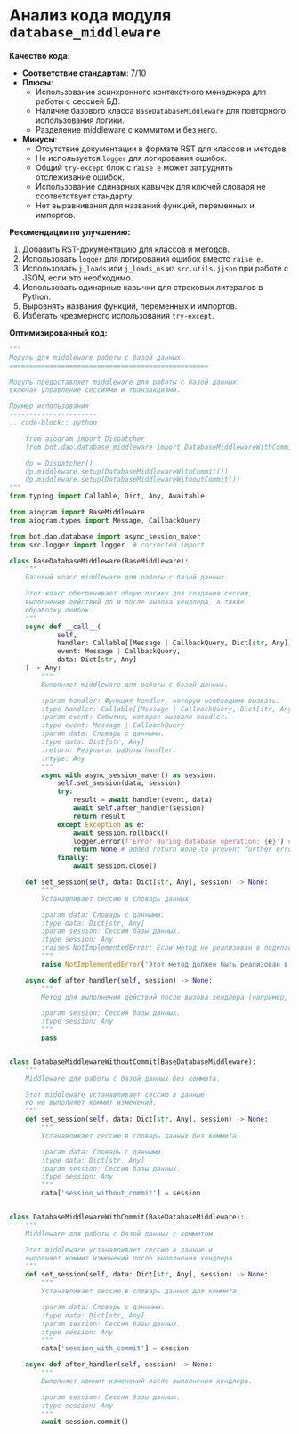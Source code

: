 # Анализ кода модуля `database_middleware`

**Качество кода:**

- **Соответствие стандартам**: 7/10
- **Плюсы**:
    - Использование асинхронного контекстного менеджера для работы с сессией БД.
    - Наличие базового класса `BaseDatabaseMiddleware` для повторного использования логики.
    - Разделение middleware с коммитом и без него.
- **Минусы**:
    - Отсутствие документации в формате RST для классов и методов.
    - Не используется `logger` для логирования ошибок.
    - Общий `try-except` блок с `raise e` может затруднить отслеживание ошибок.
    - Использование одинарных кавычек для ключей словаря не соответствует стандарту.
    - Нет выравнивания для названий функций, переменных и импортов.

**Рекомендации по улучшению:**

1. Добавить RST-документацию для классов и методов.
2. Использовать `logger` для логирования ошибок вместо `raise e`.
3. Использовать `j_loads` или `j_loads_ns` из `src.utils.jjson` при работе с JSON, если это необходимо.
4. Использовать одинарные кавычки для строковых литералов в Python.
5. Выровнять названия функций, переменных и импортов.
6. Избегать чрезмерного использования `try-except`.

**Оптимизированный код:**

```python
"""
Модуль для middleware работы с базой данных.
==================================================

Модуль предоставляет middleware для работы с базой данных,
включая управление сессиями и транзакциями.

Пример использования
----------------------
.. code-block:: python

    from aiogram import Dispatcher
    from bot.dao.database_middleware import DatabaseMiddlewareWithCommit, DatabaseMiddlewareWithoutCommit

    dp = Dispatcher()
    dp.middleware.setup(DatabaseMiddlewareWithCommit())
    dp.middleware.setup(DatabaseMiddlewareWithoutCommit())
"""
from typing import Callable, Dict, Any, Awaitable

from aiogram import BaseMiddleware
from aiogram.types import Message, CallbackQuery

from bot.dao.database import async_session_maker
from src.logger import logger  # corrected import

class BaseDatabaseMiddleware(BaseMiddleware):
    """
    Базовый класс middleware для работы с базой данных.

    Этот класс обеспечивает общую логику для создания сессии,
    выполнения действий до и после вызова хендлера, а также
    обработку ошибок.
    """
    async def __call__(
            self,
            handler: Callable[[Message | CallbackQuery, Dict[str, Any]], Awaitable[Any]],
            event: Message | CallbackQuery,
            data: Dict[str, Any]
    ) -> Any:
        """
        Выполняет middleware для работы с базой данных.

        :param handler: Функция-handler, которую необходимо вызвать.
        :type handler: Callable[[Message | CallbackQuery, Dict[str, Any]], Awaitable[Any]]
        :param event: Событие, которое вызвало handler.
        :type event: Message | CallbackQuery
        :param data: Словарь с данными.
        :type data: Dict[str, Any]
        :return: Результат работы handler.
        :rtype: Any
        """
        async with async_session_maker() as session:
            self.set_session(data, session)
            try:
                result = await handler(event, data)
                await self.after_handler(session)
                return result
            except Exception as e:
                await session.rollback()
                logger.error(f'Error during database operation: {e}') # Changed from `raise e` to `logger.error`
                return None # added return None to prevent further errors
            finally:
                await session.close()

    def set_session(self, data: Dict[str, Any], session) -> None:
        """
        Устанавливает сессию в словарь данных.

        :param data: Словарь с данными.
        :type data: Dict[str, Any]
        :param session: Сессия базы данных.
        :type session: Any
        :raises NotImplementedError: Если метод не реализован в подклассе.
        """
        raise NotImplementedError('Этот метод должен быть реализован в подклассах.')

    async def after_handler(self, session) -> None:
        """
        Метод для выполнения действий после вызова хендлера (например, коммит).

        :param session: Сессия базы данных.
        :type session: Any
        """
        pass


class DatabaseMiddlewareWithoutCommit(BaseDatabaseMiddleware):
    """
    Middleware для работы с базой данных без коммита.

    Этот middleware устанавливает сессию в данные,
    но не выполняет коммит изменений.
    """
    def set_session(self, data: Dict[str, Any], session) -> None:
        """
        Устанавливает сессию в словарь данных без коммита.

        :param data: Словарь с данными.
        :type data: Dict[str, Any]
        :param session: Сессия базы данных.
        :type session: Any
        """
        data['session_without_commit'] = session


class DatabaseMiddlewareWithCommit(BaseDatabaseMiddleware):
    """
    Middleware для работы с базой данных с коммитом.

    Этот middleware устанавливает сессию в данные и
    выполняет коммит изменений после выполнения хендлера.
    """
    def set_session(self, data: Dict[str, Any], session) -> None:
        """
        Устанавливает сессию в словарь данных для коммита.

        :param data: Словарь с данными.
        :type data: Dict[str, Any]
        :param session: Сессия базы данных.
        :type session: Any
        """
        data['session_with_commit'] = session

    async def after_handler(self, session) -> None:
        """
        Выполняет коммит изменений после выполнения хендлера.

        :param session: Сессия базы данных.
        :type session: Any
        """
        await session.commit()
```